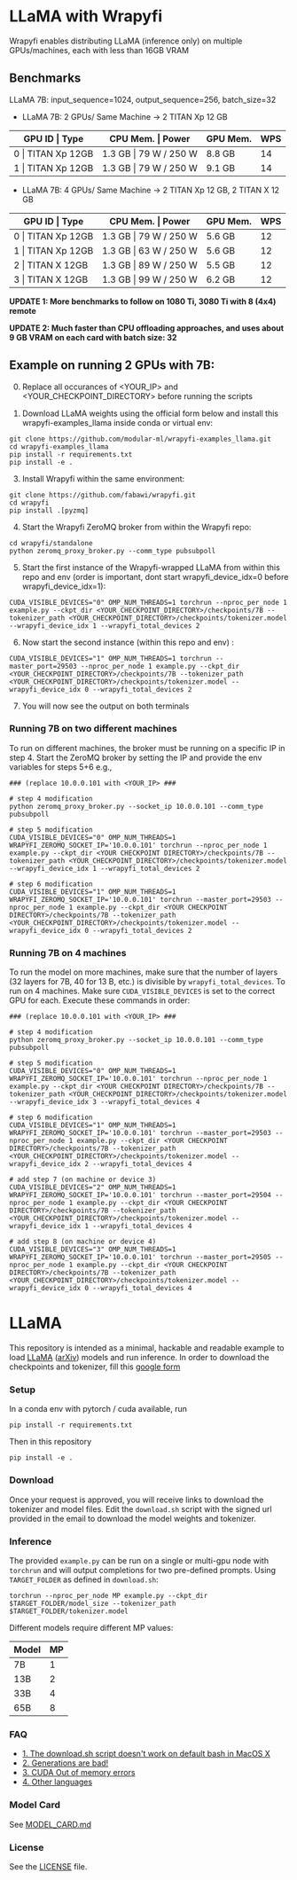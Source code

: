 # LLaMA with Wrapyfi

Wrapyfi enables distributing LLaMA (inference only) on multiple GPUs/machines, each with less than 16GB VRAM 


## Benchmarks

LLaMA 7B: input_sequence=1024, output_sequence=256, batch_size=32

* LLaMA 7B: 2 GPUs/ Same Machine -> 2 TITAN Xp 12 GB

| GPU ID \| Type    | CPU Mem. \| Power | GPU Mem. | WPS |
|-----------------|----------|----------|-----|
| 0 \| TITAN Xp 12GB | 1.3 GB \| 79 W / 250 W | 8.8 GB    | 14  |
| 1 \| TITAN Xp 12GB | 1.3 GB \| 79 W / 250 W | 9.1 GB   | 14  |

* LLaMA 7B: 4 GPUs/ Same Machine -> 2 TITAN Xp 12 GB, 2 TITAN X 12 GB

| GPU ID \| Type    | CPU Mem. \| Power| GPU Mem. | WPS |
|-----------------|----------|----------|-----|
| 0 \| TITAN Xp 12GB | 1.3 GB \| 79 W / 250 W | 5.6 GB | 12  |
| 1 \| TITAN Xp 12GB | 1.3 GB \| 63 W / 250 W | 5.6 GB | 12  |
| 2 \| TITAN X 12GB | 1.3 GB \| 89 W / 250 W | 5.5 GB  | 12  |
| 3 \| TITAN X 12GB | 1.3 GB \| 99 W / 250 W | 6.2 GB  | 12  |

**UPDATE 1: More benchmarks to follow on 1080 Ti, 3080 Ti with 8 (4x4) remote**

**UPDATE 2: Much faster than CPU offloading approaches, and uses about 9 GB VRAM on each card with batch size: 32**

## Example on running 2 GPUs with 7B:

0. Replace all occurances of <YOUR_IP> and <YOUR_CHECKPOINT_DIRECTORY> before running the scripts
  
1. Download LLaMA weights using the official form below and install this wrapyfi-examples_llama inside conda or virtual env:

  ```
  git clone https://github.com/modular-ml/wrapyfi-examples_llama.git
  cd wrapyfi-examples_llama
  pip install -r requirements.txt
  pip install -e .
  ```

3. Install Wrapyfi within the same environment:

  ```
  git clone https://github.com/fabawi/wrapyfi.git
  cd wrapyfi
  pip install .[pyzmq]
  ```

4. Start the Wrapyfi ZeroMQ broker from within the Wrapyfi repo:

  ```
  cd wrapyfi/standalone 
  python zeromq_proxy_broker.py --comm_type pubsubpoll
  ```

5. Start the first instance of the Wrapyfi-wrapped LLaMA from within this repo and env (order is important, dont start wrapyfi_device_idx=0 before wrapyfi_device_idx=1):

  ```
  CUDA_VISIBLE_DEVICES="0" OMP_NUM_THREADS=1 torchrun --nproc_per_node 1 example.py --ckpt_dir <YOUR_CHECKPOINT_DIRECTORY>/checkpoints/7B --tokenizer_path <YOUR_CHECKPOINT_DIRECTORY>/checkpoints/tokenizer.model --wrapyfi_device_idx 1 --wrapyfi_total_devices 2
  ```
6. Now start the second instance (within this repo and env) :

  ```
  CUDA_VISIBLE_DEVICES="1" OMP_NUM_THREADS=1 torchrun --master_port=29503 --nproc_per_node 1 example.py --ckpt_dir <YOUR_CHECKPOINT_DIRECTORY>/checkpoints/7B --tokenizer_path <YOUR_CHECKPOINT_DIRECTORY>/checkpoints/tokenizer.model --wrapyfi_device_idx 0 --wrapyfi_total_devices 2
  ```

7. You will now see the output on both terminals

### Running 7B on two different machines

To run on different machines, the broker must be running on a specific IP in step 4. Start the ZeroMQ broker by setting the IP and provide the env variables for steps 5+6 e.g.,

  ```
  ### (replace 10.0.0.101 with <YOUR_IP> ###
  
  # step 4 modification 
  python zeromq_proxy_broker.py --socket_ip 10.0.0.101 --comm_type pubsubpoll
  
  # step 5 modification
  CUDA_VISIBLE_DEVICES="0" OMP_NUM_THREADS=1 WRAPYFI_ZEROMQ_SOCKET_IP='10.0.0.101' torchrun --nproc_per_node 1 example.py --ckpt_dir <YOUR CHECKPOINT DIRECTORY>/checkpoints/7B --tokenizer_path <YOUR_CHECKPOINT_DIRECTORY>/checkpoints/tokenizer.model --wrapyfi_device_idx 1 --wrapyfi_total_devices 2
  
  # step 6 modification
  CUDA_VISIBLE_DEVICES="1" OMP_NUM_THREADS=1 WRAPYFI_ZEROMQ_SOCKET_IP='10.0.0.101' torchrun --master_port=29503 --nproc_per_node 1 example.py --ckpt_dir <YOUR CHECKPOINT DIRECTORY>/checkpoints/7B --tokenizer_path <YOUR_CHECKPOINT_DIRECTORY>/checkpoints/tokenizer.model --wrapyfi_device_idx 0 --wrapyfi_total_devices 2
  ```
  
### Running 7B on 4 machines

To run the model on more machines, make sure that the number of layers (32 layers for 7B, 40 for 13 B, etc.) is divisible by `wrapyfi_total_devices`. To run on 4 machines. Make sure `CUDA_VISIBLE_DEVICES` is set to the correct GPU for each. Execute these commands in order:

  ```
  ### (replace 10.0.0.101 with <YOUR_IP> ###
  
  # step 4 modification 
  python zeromq_proxy_broker.py --socket_ip 10.0.0.101 --comm_type pubsubpoll
  
  # step 5 modification
  CUDA_VISIBLE_DEVICES="0" OMP_NUM_THREADS=1 WRAPYFI_ZEROMQ_SOCKET_IP='10.0.0.101' torchrun --nproc_per_node 1 example.py --ckpt_dir <YOUR CHECKPOINT DIRECTORY>/checkpoints/7B --tokenizer_path <YOUR_CHECKPOINT_DIRECTORY>/checkpoints/tokenizer.model --wrapyfi_device_idx 3 --wrapyfi_total_devices 4
  
  # step 6 modification
  CUDA_VISIBLE_DEVICES="1" OMP_NUM_THREADS=1 WRAPYFI_ZEROMQ_SOCKET_IP='10.0.0.101' torchrun --master_port=29503 --nproc_per_node 1 example.py --ckpt_dir <YOUR CHECKPOINT DIRECTORY>/checkpoints/7B --tokenizer_path <YOUR_CHECKPOINT_DIRECTORY>/checkpoints/tokenizer.model --wrapyfi_device_idx 2 --wrapyfi_total_devices 4
  
  # add step 7 (on machine or device 3)
  CUDA_VISIBLE_DEVICES="2" OMP_NUM_THREADS=1 WRAPYFI_ZEROMQ_SOCKET_IP='10.0.0.101' torchrun --master_port=29504 --nproc_per_node 1 example.py --ckpt_dir <YOUR CHECKPOINT DIRECTORY>/checkpoints/7B --tokenizer_path <YOUR_CHECKPOINT_DIRECTORY>/checkpoints/tokenizer.model --wrapyfi_device_idx 1 --wrapyfi_total_devices 4
  
  # add step 8 (on machine or device 4)
  CUDA_VISIBLE_DEVICES="3" OMP_NUM_THREADS=1 WRAPYFI_ZEROMQ_SOCKET_IP='10.0.0.101' torchrun --master_port=29505 --nproc_per_node 1 example.py --ckpt_dir <YOUR CHECKPOINT DIRECTORY>/checkpoints/7B --tokenizer_path <YOUR_CHECKPOINT_DIRECTORY>/checkpoints/tokenizer.model --wrapyfi_device_idx 0 --wrapyfi_total_devices 4
  
  ```

# LLaMA 

This repository is intended as a minimal, hackable and readable example to load [LLaMA](https://ai.facebook.com/blog/large-language-model-llama-meta-ai/) ([arXiv](https://arxiv.org/abs/2302.13971v1)) models and run inference.
In order to download the checkpoints and tokenizer, fill this [google form](https://forms.gle/jk851eBVbX1m5TAv5)

### Setup
In a conda env with pytorch / cuda available, run
```
pip install -r requirements.txt
```
Then in this repository
```
pip install -e .
```

### Download
Once your request is approved, you will receive links to download the tokenizer and model files.
Edit the `download.sh` script with the signed url provided in the email to download the model weights and tokenizer.

### Inference
The provided `example.py` can be run on a single or multi-gpu node with `torchrun` and will output completions for two pre-defined prompts. Using `TARGET_FOLDER` as defined in `download.sh`:
```
torchrun --nproc_per_node MP example.py --ckpt_dir $TARGET_FOLDER/model_size --tokenizer_path $TARGET_FOLDER/tokenizer.model
```

Different models require different MP values:

|  Model | MP |
|--------|----|
| 7B     | 1  |
| 13B    | 2  |
| 33B    | 4  |
| 65B    | 8  |

### FAQ
- [1. The download.sh script doesn't work on default bash in MacOS X](FAQ.md#1)
- [2. Generations are bad!](FAQ.md#2)
- [3. CUDA Out of memory errors](FAQ.md#3)
- [4. Other languages](FAQ.md#4)

### Model Card
See [MODEL_CARD.md](MODEL_CARD.md)

### License
See the [LICENSE](LICENSE) file.
